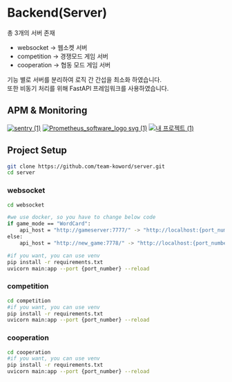 # Backend(Server)
총 3개의 서버 존재<br/>
- websocket -> 웹소켓 서버<br/>
- competition -> 경쟁모드 게임 서버<br/>
- cooperation -> 협동 모드 게임 서버<br/>

기능 별로 서버를 분리하여 로직 간 간섭을 최소화 하였습니다.<br/>
또한 비동기 처리를 위해 FastAPI 프레임워크를 사용하였습니다.

## APM & Monitoring
[![sentry (1)](https://user-images.githubusercontent.com/115965829/224282827-9c8d987e-7299-4022-a261-b61adc98dccb.png)](https://sentry.io/welcome/)
[![Prometheus_software_logo svg (1)](https://user-images.githubusercontent.com/115965829/224283616-f37c1fdc-ab74-47e4-88ed-7c182d152052.png)](https://prometheus.io/)
[![내 프로젝트 (1)](https://user-images.githubusercontent.com/115965829/224284029-834aa269-954b-4871-8684-334ab8335a64.png)](https://grafana.com/)


## Project Setup
```sh
git clone https://github.com/team-koword/server.git
cd server
```

### websocket

```sh
cd websocket

#we use docker, so you have to change below code
if game_mode == "WordCard":
    api_host = "http://gameserver:7777/" -> "http://localhost:{port_number}/"
else:
    api_host = "http://new_game:7778/" -> "http://localhost:{port_number}/"

#if you want, you can use venv
pip install -r requirements.txt
uvicorn main:app --port {port_number} --reload
```

### competition

```sh
cd competition
#if you want, you can use venv
pip install -r requirements.txt
uvicorn main:app --port {port_number} --reload
```

### cooperation

```sh
cd cooperation
#if you want, you can use venv
pip install -r requirements.txt
uvicorn main:app --port {port_number} --reload
```
